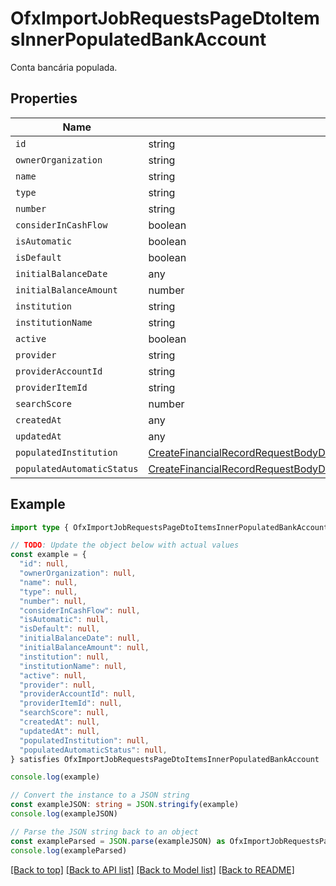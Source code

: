 
# OfxImportJobRequestsPageDtoItemsInnerPopulatedBankAccount

Conta bancária populada.

## Properties

Name | Type
------------ | -------------
`id` | string
`ownerOrganization` | string
`name` | string
`type` | string
`number` | string
`considerInCashFlow` | boolean
`isAutomatic` | boolean
`isDefault` | boolean
`initialBalanceDate` | any
`initialBalanceAmount` | number
`institution` | string
`institutionName` | string
`active` | boolean
`provider` | string
`providerAccountId` | string
`providerItemId` | string
`searchScore` | number
`createdAt` | any
`updatedAt` | any
`populatedInstitution` | [CreateFinancialRecordRequestBodyDtoPopulatedAccountPopulatedInstitution](CreateFinancialRecordRequestBodyDtoPopulatedAccountPopulatedInstitution.md)
`populatedAutomaticStatus` | [CreateFinancialRecordRequestBodyDtoPopulatedAccountPopulatedAutomaticStatus](CreateFinancialRecordRequestBodyDtoPopulatedAccountPopulatedAutomaticStatus.md)

## Example

```typescript
import type { OfxImportJobRequestsPageDtoItemsInnerPopulatedBankAccount } from '@usesofia/pegasus-core-api-sdk'

// TODO: Update the object below with actual values
const example = {
  "id": null,
  "ownerOrganization": null,
  "name": null,
  "type": null,
  "number": null,
  "considerInCashFlow": null,
  "isAutomatic": null,
  "isDefault": null,
  "initialBalanceDate": null,
  "initialBalanceAmount": null,
  "institution": null,
  "institutionName": null,
  "active": null,
  "provider": null,
  "providerAccountId": null,
  "providerItemId": null,
  "searchScore": null,
  "createdAt": null,
  "updatedAt": null,
  "populatedInstitution": null,
  "populatedAutomaticStatus": null,
} satisfies OfxImportJobRequestsPageDtoItemsInnerPopulatedBankAccount

console.log(example)

// Convert the instance to a JSON string
const exampleJSON: string = JSON.stringify(example)
console.log(exampleJSON)

// Parse the JSON string back to an object
const exampleParsed = JSON.parse(exampleJSON) as OfxImportJobRequestsPageDtoItemsInnerPopulatedBankAccount
console.log(exampleParsed)
```

[[Back to top]](#) [[Back to API list]](../README.md#api-endpoints) [[Back to Model list]](../README.md#models) [[Back to README]](../README.md)


